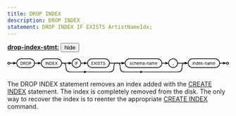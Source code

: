 ```yaml
---
title: DROP INDEX
description: DROP INDEX
statement: DROP INDEX IF EXISTS ArtistNameIdx;
---
```

<script>
function toggle_div(nm) {
var w = document.getElementById(nm);
if( w.style.display=="block" ){
w.style.display = "none";
}else{
w.style.display = "block";
}
}
function toggle_search() {
var w = document.getElementById("searchmenu");
if( w.style.display=="block" ){
w.style.display = "none";
} else {
w.style.display = "block";
setTimeout(function(){
document.getElementById("searchbox").focus()
}, 30);
}
}
function div_off(nm){document.getElementById(nm).style.display="none";}
window.onbeforeunload = function(e){div_off("submenu");}
/* Disable the Search feature if we are not operating from CGI, since */
/* Search is accomplished using CGI and will not work without it. */
if( !location.origin || !location.origin.match || !location.origin.match(/http/) ){
document.getElementById("search_menubutton").style.display = "none";
}
/* Used by the Hide/Show button beside syntax diagrams, to toggle the */
function hideorshow(btn,obj){
var x = document.getElementById(obj);
var b = document.getElementById(btn);
if( x.style.display!='none' ){
x.style.display = 'none';
b.innerHTML='show';
}else{
x.style.display = '';
b.innerHTML='hide';
}
return false;
}
var antiRobot = 0;
function antiRobotGo(){
if( antiRobot!=3 ) return;
antiRobot = 7;
var j = document.getElementById("mtimelink");
if(j && j.hasAttribute("data-href")) j.href=j.getAttribute("data-href");
}
function antiRobotDefense(){
document.body.onmousedown=function(){
antiRobot |= 2;
antiRobotGo();
document.body.onmousedown=null;
}
document.body.onmousemove=function(){
antiRobot |= 2;
antiRobotGo();
document.body.onmousemove=null;
}
setTimeout(function(){
antiRobot |= 1;
antiRobotGo();
}, 100)
antiRobotGo();
}
antiRobotDefense();
</script>





<p><b><a href="https://www.sqlite.org/syntax/drop-index-stmt.html" target="_blank">drop-index-stmt:</a></b>
<button id='x4a75330c' onclick='hideorshow("x4a75330c","x74f5c19d")'>hide</button></p>
 <div id='x74f5c19d' class='imgcontainer'>
 <div style="max-width:761px"><svg xmlns='http://www.w3.org/2000/svg' class="pikchr" viewBox="0 0 761.27 54">
<circle cx="5" cy="17" r="3.6"  style="fill:none;stroke-width:2.16;stroke:rgb(0,0,0);" />
<polygon points="32,17 20,21 20,12" style="fill:rgb(0,0,0)"/>
<path d="M9,17L26,17"  style="fill:none;stroke-width:2.16;stroke:rgb(0,0,0);" />
<path d="M47,32L78,32A15 15 0 0 0 93 17A15 15 0 0 0 78 2L47,2A15 15 0 0 0 32 17A15 15 0 0 0 47 32Z"  style="fill:none;stroke-width:2.16;stroke:rgb(0,0,0);" />
<text x="63" y="17" text-anchor="middle" fill="rgb(0,0,0)" dominant-baseline="central">DROP</text>
<polygon points="116,17 105,21 105,12" style="fill:rgb(0,0,0)"/>
<path d="M93,17L110,17"  style="fill:none;stroke-width:2.16;stroke:rgb(0,0,0);" />
<path d="M131,32L171,32A15 15 0 0 0 186 17A15 15 0 0 0 171 2L131,2A15 15 0 0 0 116 17A15 15 0 0 0 131 32Z"  style="fill:none;stroke-width:2.16;stroke:rgb(0,0,0);" />
<text x="151" y="17" text-anchor="middle" fill="rgb(0,0,0)" dominant-baseline="central">INDEX</text>
<polygon points="222,17 210,21 210,12" style="fill:rgb(0,0,0)"/>
<path d="M186,17L216,17"  style="fill:none;stroke-width:2.16;stroke:rgb(0,0,0);" />
<path d="M237,32A15 15 0 0 0 252 17A15 15 0 0 0 237 2A15 15 0 0 0 222 17A15 15 0 0 0 237 32Z"  style="fill:none;stroke-width:2.16;stroke:rgb(0,0,0);" />
<text x="237" y="17" text-anchor="middle" fill="rgb(0,0,0)" dominant-baseline="central">IF</text>
<polygon points="275,17 263,21 263,12" style="fill:rgb(0,0,0)"/>
<path d="M252,17L269,17"  style="fill:none;stroke-width:2.16;stroke:rgb(0,0,0);" />
<path d="M290,32L335,32A15 15 0 0 0 350 17A15 15 0 0 0 335 2L290,2A15 15 0 0 0 275 17A15 15 0 0 0 290 32Z"  style="fill:none;stroke-width:2.16;stroke:rgb(0,0,0);" />
<text x="312" y="17" text-anchor="middle" fill="rgb(0,0,0)" dominant-baseline="central">EXISTS</text>
<polygon points="404,17 392,21 392,12" style="fill:rgb(0,0,0)"/>
<path d="M350,17L398,17"  style="fill:none;stroke-width:2.16;stroke:rgb(0,0,0);" />
<path d="M419,32L515,32A15 15 0 0 0 530 17A15 15 0 0 0 515 2L419,2A15 15 0 0 0 404 17A15 15 0 0 0 419 32Z"  style="fill:none;stroke-width:2.16;stroke:rgb(0,0,0);" />
<text x="467" y="17" text-anchor="middle" fill="rgb(0,0,0)" dominant-baseline="central">schema-name</text>
<polygon points="553,17 542,21 542,12" style="fill:rgb(0,0,0)"/>
<path d="M530,17L548,17"  style="fill:none;stroke-width:2.16;stroke:rgb(0,0,0);" />
<path d="M569,32A15 15 0 0 0 584 17A15 15 0 0 0 569 2A15 15 0 0 0 553 17A15 15 0 0 0 569 32Z"  style="fill:none;stroke-width:2.16;stroke:rgb(0,0,0);" />
<text x="569" y="17" text-anchor="middle" font-weight="bold" fill="rgb(0,0,0)" dominant-baseline="central">.</text>
<polygon points="620,17 608,21 608,12" style="fill:rgb(0,0,0)"/>
<path d="M584,17L614,17"  style="fill:none;stroke-width:2.16;stroke:rgb(0,0,0);" />
<path d="M635,32L713,32A15 15 0 0 0 728 17A15 15 0 0 0 713 2L635,2A15 15 0 0 0 620 17A15 15 0 0 0 635 32Z"  style="fill:none;stroke-width:2.16;stroke:rgb(0,0,0);" />
<text x="674" y="17" text-anchor="middle" fill="rgb(0,0,0)" dominant-baseline="central">index-name</text>
<polygon points="751,17 740,21 740,12" style="fill:rgb(0,0,0)"/>
<path d="M728,17L746,17"  style="fill:none;stroke-width:2.16;stroke:rgb(0,0,0);" />
<circle cx="755" cy="17" r="3.6"  style="fill:none;stroke-width:2.16;stroke:rgb(0,0,0);" />
<polygon points="275,47 263,51 263,43" style="fill:rgb(0,0,0)"/>
<path d="M186,17 L 193,17 Q 201,17 201,32 L 201,32 Q 201,47 216,47 L 254,47 L 269,47"  style="fill:none;stroke-width:2.16;stroke:rgb(0,0,0);" />
<path d="M275,47 L 350,47 Q 365,47 365,32 L 365,32 Q 365,17 372,17 L 380,17"  style="fill:none;stroke-width:2.16;stroke:rgb(0,0,0);" />
<polygon points="467,47 456,51 456,43" style="fill:rgb(0,0,0)"/>
<path d="M372,17 L 379,17 Q 387,17 387,32 L 387,32 Q 387,47 402,47 L 446,47 L 461,47"  style="fill:none;stroke-width:2.16;stroke:rgb(0,0,0);" />
<path d="M467,47 L 584,47 Q 599,47 599,32 L 599,32 Q 599,17 606,17 L 614,17"  style="fill:none;stroke-width:2.16;stroke:rgb(0,0,0);" />
</svg>
</div>
</div>


<p>The DROP INDEX statement removes an index added
with the <a href="lang_createindex">CREATE INDEX</a> statement. The index is completely removed from
the disk. The only way to recover the index is to reenter the
appropriate <a href="lang_createindex">CREATE INDEX</a> command.</p>



